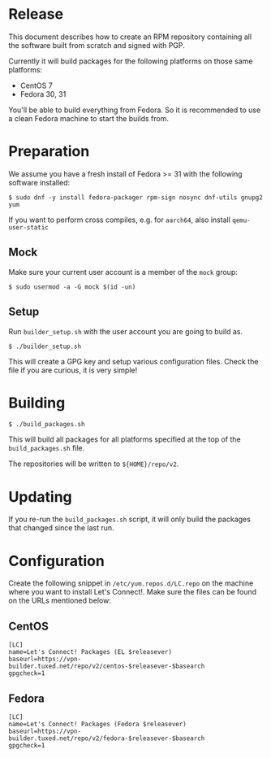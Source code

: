 # Release

This document describes how to create an RPM repository containing all the 
software built from scratch and signed with PGP.

Currently it will build packages for the following platforms on those same
platforms:

* CentOS 7
* Fedora 30, 31

You'll be able to build everything from Fedora. So it is recommended to use
a clean Fedora machine to start the builds from.

# Preparation

We assume you have a fresh install of Fedora >= 31 with the following software 
installed:

    $ sudo dnf -y install fedora-packager rpm-sign nosync dnf-utils gnupg2 yum

If you want to perform cross compiles, e.g. for `aarch64`, also install 
`qemu-user-static`

## Mock

Make sure your current user account is a member of the `mock` group:

    $ sudo usermod -a -G mock $(id -un)

## Setup

Run `builder_setup.sh` with the user account you are going to 
build as.

	$ ./builder_setup.sh
	
This will create a GPG key and setup various configuration files. Check 
the file if you are curious, it is very simple!

# Building

	$ ./build_packages.sh

This will build all packages for all platforms specified at the top of 
the `build_packages.sh` file.

The repositories will be written to `${HOME}/repo/v2`.

# Updating

If you re-run the `build_packages.sh` script, it will only build the packages
that changed since the last run.

# Configuration

Create the following snippet in `/etc/yum.repos.d/LC.repo` on the machine where 
you want to install Let's Connect!. Make sure the files can be found on the URLs 
mentioned below:

## CentOS

    [LC]
    name=Let's Connect! Packages (EL $releasever)
    baseurl=https://vpn-builder.tuxed.net/repo/v2/centos-$releasever-$basearch
    gpgcheck=1

## Fedora

    [LC]
    name=Let's Connect! Packages (Fedora $releasever) 
    baseurl=https://vpn-builder.tuxed.net/repo/v2/fedora-$releasever-$basearch
    gpgcheck=1
